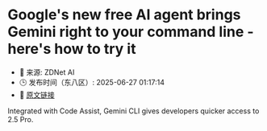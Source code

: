 # Google's new free AI agent brings Gemini right to your command line - here's how to try it
- 📅 来源: ZDNet AI
- 🕒 发布时间（东八区）: 2025-06-27 01:17:14
- 🔗 [原文链接](https://www.zdnet.com/article/googles-new-free-ai-agent-brings-gemini-right-to-your-command-line-heres-how-to-try-it/)

Integrated with Code Assist, Gemini CLI gives developers quicker access to 2.5 Pro.